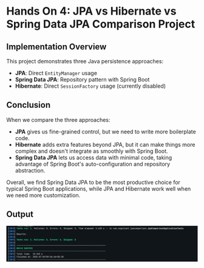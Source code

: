# Hands On 4: JPA vs Hibernate vs Spring Data JPA Comparison Project

## Implementation Overview

This project demonstrates three Java persistence approaches:
- **JPA**: Direct `EntityManager` usage
- **Spring Data JPA**: Repository pattern with Spring Boot
- **Hibernate**: Direct `SessionFactory` usage (currently disabled)

## Conclusion

When we compare the three approaches:
- **JPA** gives us fine-grained control, but we need to write more boilerplate code.
- **Hibernate** adds extra features beyond JPA, but it can make things more complex and doesn't integrate as smoothly with Spring Boot.
- **Spring Data JPA** lets us access data with minimal code, taking advantage of Spring Boot's auto-configuration and repository abstraction.

Overall, we find Spring Data JPA to be the most productive choice for typical Spring Boot applications, while JPA and Hibernate work well when we need more customization.

## Output 

![Sample Output](/Week_3/Spring%20Data%20JPA%20with%20Spring%20Boot,%20Hibernate/Hands%20on%204/outputs/image.png)
